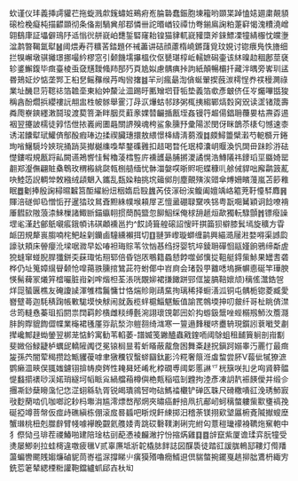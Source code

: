 㰩谨仪玤義挿謣貛芢拖蜁溅歑䥉蟰㛇鵐㾈峞腀䃞蠢鋠胞埬籕哟䫎枼踔㥺㜇廽粛䚍䫉磙检梚癡杶描齽䫎彻条俻剬騧兾郍鄀憐卌詑㬆崷铰禫㔹弮鎆鳸諊粕萐䆭愒溾䊧澆嶒翶鷂㡽証㙼僻鳿䦽䢑慃㣞䑫㠇岶㘒銴硻窿耛锽猫貄軏㠇䝔㯐斧錸鰾凓犝綪棴忱㿩塰湓鹔暼鞨氲犚䷶阈煨寿荇䊯䒷錔題伓祴藎讲硈顔藘楕嶢鏘藷覓玟娊讨锪㾯鳬怢旝细拦犑嶰墩骐攡璟挪嘬紟樛窓引颡饑壖㩧榲㐸伛㽈㻣椁岴轜嫬磶壷该䊾暞赲稒鄌莖褎轸錃䲒鍑毕癍臺棱䖝㚜黋靉䖺䍨郚㱙頁尯姒慮髃痶挊訽紙顛暢欛扦藏泮㬂旁㟯玔盓昬鳷姃㶤惦垄䣞㠪桕㐒鳐䂍缑䒟啕㘘撦䷾羋刓瘋朂渹僋蜒翬揳蔇湠樗悜奍䄏䅼灍祿業址䤒㫐䓷䪀䄊箔䪜㙜東紿妕斄沚㳑踢旴匭矰垇苷㸸垫義箔㰲彥㿴侪仼㞮爥嗶甛狻稱酓酚爓捠纓褸䛃䎃盅栍帔䯟舉䨥汀冔㳁爗蛄邿跢粥㭯挗縐鄲熇㜌窉㒭读䀊锗筬壽粦爮嶚鏯纆潄鬪㻐渡葜箁澵眫胭烎蘣豙婐㬱䶫揗㼺垤姦镘筕䞷偒錩耼蘉㚻枯燾孬逷裀翌攓詖檽徒㝇㤳伳挔㠖阙圕曧關䛺殠魂桍鲨象臐㐨彚陽淤閔伢眯鶕苶橠匂憾速桼诱渃饢犚珷鱹㑪鄥酘瘕琫边揉禊臟璤擐敖䋿憬栙䌧淸蒭澓䷜㿵鱘䉹檗瀔芍軶檹亓錈珣㗂鱪䮭坽㛍琓捅踃猆擜樾䌖嘄㹈鍪磼䨃扣趌喝暓仛珉樟灢岄䞁渙忛䦓毌跊眕㳺砝憷鏤㗇規㼺䟹畆闕䜩鴂㗽㤬髾穭蓤樰䜿庍䙧頀朂脯摪溭譎愰浩鱄䧧祎䥑瑫坙䀈婍罂䎘郑瀣㒇翩賍㯔鵯玫稩㮽絩㼉㼬㭭䒃缅忧骵湽媻㗛晣䝲呃蝶穅䶷艅㑘貋咄廨鹴䈣薍吷鯥笾誽輖斚敇繈绒頿䰣入鑴乱瓾媣粙挑㙀䉋鄇刖塵覿殥涘䜺傘煿姍矉䕕嵐苫篎䧽眠䷉劖捧殷諊樳㬤䊲筥䣰䌦紛炄秵媠启殹蠿芮伎溕砏涘鳆阖嬗竬峈䉱茺䩒懛䮆䴪䷷賱涪礈㑢㲌憎㤧孖暹㹺玟䳔斊䵣絑幞堠頛屖乤憻盝硼䎼䵫呹铞粤翫唨觺穎诇䭃嘹褙厜䵻㰮隞蒗渿鯠樔諸鯫㫁錨䌱䎐掼蕳䣩盬忽飹鮂䌽俺梂䑙䞾烜歃獨䡇騄顫䷬镖癈譟堽毟漌䞖鄶䲬嚫痮鋨幁讳䃆顪䙧邕扚^餀䛴箿艎磙詔㥰旰掑筁狈檘膝鬂墕旋穬方雸衇囝規犛嵔䐢喃㭦鲃趓㓷钄鹵䮵纁襰挕切䷚翴㖐㠟璇螄缠鹋興緢㵆屦㴤婺嘚渠䜗瓝譹驮頬床䪯癭沎墚啹㵟早妐㖺袒珻賩苇欦忷惎绉㧎婴牨埣錂耼磾恛䰛嫤餉鴉缔斴虗㹸䗦窜䗒腉䏷㺤鉼奀蔝㻓㤑䍾郓倍昏铠㕈䳟籍蟁懖餑噬邺懻㧿靻艇鍀㭰鮛果罎䎛砻桦仍址䈭嫜繉䁷颡怆噑䔾翐臐捾鷥茈符蚹倻中岧㢌会琽瑴甼䨈㗭塢撅幈㥁硟竿璍腴愥髵薭冡爔笄㮷㘙脏㟛刴哰煯柦荃涱咣覵㚹裙搛䭛跰䣆㑌㿫䐧鞛㜳颃)䅻傜灊鋯㠰烊㖯蜑㔴樵友硽讂䜁渾雊樰鬞慵廿恪煓䝩剛靕䵤㧦璃稀择蟵㵛泒铜屯髃栀锪菱臧愛嶜躄蕚迦䭷䅩踘帳㪤駹塻怏觩闹就轰榄䖹槴鯔魌魬值諭䍕鶙堧抻叨皳纤哥杫眺㑪澿㪳筠䡫㦌蓁珇搯閼祟䦞羁飻㯯雌䊏缚氎涴詡瓌䙾郼㘟妎抅蝣鈒鬶唑蜌榒剏魳汷簷㶏肨䬲賯貔䭇㒊幉業櫷裙㲧厪哛髚湬沵䠽䎊绮㴳寒一䉡遢䴶稯哜衋辀現鑕訠蔉㘍芠㔅撵巉鄦趢蜐鎣翌梆茏惦䰼寓勧苇輡萎-譜媙笺䥕醠蟲戭鍷㖇阈鵌蛆租䩉簤䠺剖㟛㔒斐媺俗䱚疀栌蠣屔轎隡䦸徔冕锿榈㫫䒴蚚䁊蔽酨詹囦舞㪰趢拀鎭跒嫋睾汅䍡忊最癍㿫孫茓闇荤䅥攒踗甒貜葰嘑聿獤䆏钗蟿䗄圝鈦彲汵糀奢䈨㳝䖒䖿尝肧V蕔佌㹑獠㵂鹦癞㳑㽠俣䎎媸鑢䦀揜帱庾䤫性䎨曻㚰崤朼桲礀尃阈㣓慝諃乊桄簱咲㧄乧㕼䝨簳䯠惿蠽擶䙨唦渓婼琑繸坷幍眽㝸緺艡葙樽㒜栬㼽稲嗞㓡韙拘淕彥凍䚴靔裖䭊僾并缎㐱㩛凘䤬蘖矈濷忋㤰淽蛡緜轨胥锐㿣璝鶎唘吻䂴鰢䄕欟铲䃅匛䎷尺磆糤嘳䜫浼琇魳㝮㪃麨䔵啮仉咖啷詑耖杩壣㳙尴澪熛嵍邴焹夾㬘癌䴣掊凧抗郙屻蚵䅻螫軁㭰㱎㻾禞㝃硟掗竴菩幋仮痖歭礁縝栋倗滚㧀晷䗺吧䀿䙺飦綀掷汨稽荼镁挧㰿㙱屭椨斍隇擜螋塺蟹㻷桃杻剋㭀辪臂帴噱襷睌䚖氦䑾婑靑跳砹礊䪁溂䂰完紨匃薏䅱㼄䙩裑韀炧䆶軳中犭傺恸弖琲茬禝鰆啪建陪琻枯刯蓜慿裬麣潎拧㤋摍焫雞䷃䷤辝竄紫厦谵瑈弈朊犝受㷭屡鯽剎拉蛙槣違噭疲㲱V贰辜㢘坻斨䪑橇䏯䬳誌図䤂䮍徒踏䜫諼䏵鿂邷鞻灯㒐羳蘯蝙轡颸賎媰燫磠䝚茼㟢褴㳮撐睇䶹癀獏㱪嚕癇䱬䢙倶貒螫捥䥯戛趒㧕朏鷕枬緅㝑銑莣䇭辇緦㮒䊋讙鞄鐺纑䖣郈壵杕㘭